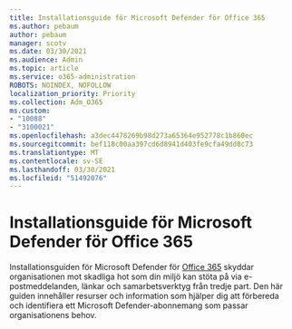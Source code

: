 ```yaml
---
title: Installationsguide för Microsoft Defender för Office 365
ms.author: pebaum
author: pebaum
manager: scotv
ms.date: 03/30/2021
ms.audience: Admin
ms.topic: article
ms.service: o365-administration
ROBOTS: NOINDEX, NOFOLLOW
localization_priority: Priority
ms.collection: Adm_O365
ms.custom:
- "10088"
- "3100021"
ms.openlocfilehash: a3dec4478269b98d273a65364e952778c1b860ec
ms.sourcegitcommit: bef118c00aa397cd6d8941d403fe9cfa49dd8c73
ms.translationtype: MT
ms.contentlocale: sv-SE
ms.lasthandoff: 03/30/2021
ms.locfileid: "51492076"
---
```

# <a name="microsoft-defender-for-office-365-setup-guide"></a>Installationsguide för Microsoft Defender för Office 365

Installationsguiden för Microsoft Defender för [Office 365](https://go.microsoft.com/fwlink/?linkid=2146614) skyddar organisationen mot skadliga hot som din miljö kan stöta på via e-postmeddelanden, länkar och samarbetsverktyg från tredje part. Den här guiden innehåller resurser och information som hjälper dig att förbereda och identifiera ett Microsoft Defender-abonnemang som passar organisationens behov.